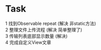 # Task
1 找到Observable repeat (解决 非static方法)<br>
2 整理文件上传流程 (解决 简单整理了)<br>
3 传输列表底部显示数量 (解决)<br>
4 完成自定义View文章 <br>
